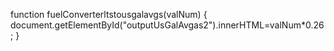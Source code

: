 function fuelConverterltstousgalavgs(valNum)
{
  document.getElementById("outputUsGalAvgas2").innerHTML=valNum*0.26;
}
